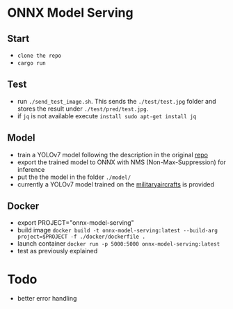 # ONNX Model Serving

## Start
* `clone the repo`
* `cargo run`

##  Test
* run `./send_test_image.sh`. This sends the `./test/test.jpg` folder and stores the result under `./test/pred/test.jpg`.
* if `jq` is not available execute `install sudo apt-get install jq`

## Model
* train a YOLOv7 model following the description in the original [repo](https://github.com/WongKinYiu/yolov7)
* export the trained model to ONNX with NMS (Non-Max-Suppression) for inference
* put the the model in the folder `./model/`
* currently a YOLOv7 model trained on the [militaryaircrafts](https://www.kaggle.com/datasets/a2015003713/militaryaircraftdetectiondataset) is provided

## Docker
* export PROJECT="onnx-model-serving"
* build image `docker build -t onnx-model-serving:latest --build-arg project=$PROJECT -f ./docker/dockerfile .`
* launch container `docker run -p 5000:5000 onnx-model-serving:latest`
* test as previously explained

# Todo
* better error handling